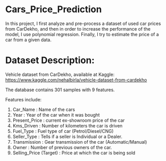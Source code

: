 # Cars_Price_Prediction
In this project, I first analyze and pre-process a dataset of used car prices from CarDekho, and then in order to increase the performance of the model, I use polynomial regression. Finally, I try to estimate the price of a car from a given data.

# Dataset Description:
Vehicle dataset from CarDekho, available at Kaggle: https://www.kaggle.com/nehalbirla/vehicle-dataset-from-cardekho

The database contains 301 samples with 9 features. 

Features include:

1.	Car_Name : Name of the cars
2.	Year : Year of the car when it was bought 
3.	Present_Price : current ex-showroom price of the car
4.	Kms_Driven : Number of kilometers the car is driven 
5.	Fuel_Type : Fuel type of car (Petrol/Diesel/CNG)
6.	Seller_Type : Tells if a seller is Individual or a Dealer.
7.	Transmission : Gear transmission of the car (Automatic/Manual) 
8.	Owner : Number of previous owners of the car.
9.	Selling_Price (Target) : Price at which the car is being sold


